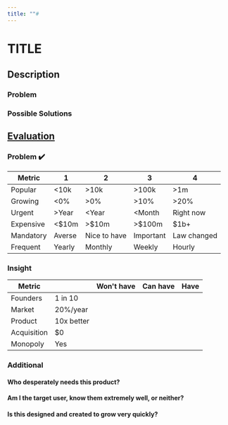 ```yaml
---
title: ""#
---
```

# TITLE
## Description
### Problem

### Possible Solutions

## [Evaluation](https://www.youtube.com/watch?v=DOtCl5PU8F0)
### Problem ✔️
|  Metric   | 1      | 2            | 3         | 4           |
| --------- | ------ | ------------ | --------- | ----------- |
| Popular   | <10k   | >10k         | >100k     | >1m         |
| Growing   | <0%    | >0%          | >10%      | >20%         |
| Urgent    | >Year  | <Year        | <Month    | Right now   |
| Expensive | <$10m  | >$10m        | >$100m    | $1b+        |
| Mandatory | Averse | Nice to have | Important | Law changed |
| Frequent  | Yearly | Monthly      | Weekly    | Hourly      |

### Insight
|   Metric    |            | Won't have | Can have | Have |
| ----------- | ---------- | ---------- | -------- | ---- |
| Founders    | 1 in 10    |            |          |      |
| Market      | 20%/year   |            |          |      |
| Product     | 10x better |            |          |      |
| Acquisition | $0         |            |          |      |
| Monopoly    | Yes        |            |          |      |

### Additional
#### Who desperately needs this product?

#### Am I the target user, know them extremely well, or neither?

#### Is this designed and created to grow very quickly?
